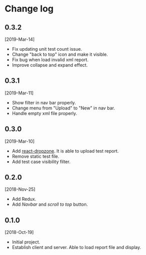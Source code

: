 # Change log

## 0.3.2 
[2019-Mar-14]
- Fix updating unit test count issue.
- Change "back to top" icon and make it visible.
- Fix bug when load invalid xml report.
- Improve collapse and expand effect.

## 0.3.1 
[2019-Mar-11]
- Show filter in nav bar properly.
- Change menu from "Upload" to "New" in nav bar.
- Handle empty xml file properly.

## 0.3.0 
[2019-Mar-10]
- Add [react-dropzone](https://react-dropzone.js.org/). It is able to upload test report.
- Remove static test file.
- Add test case visibility filter.

## 0.2.0  
[2018-Nov-25]
- Add Redux.
- Add _Navbar_ and _scroll to top_ button.

## 0.1.0  
[2018-Oct-19]
- Initial project.
- Establish client and server. Able to load report file and display.